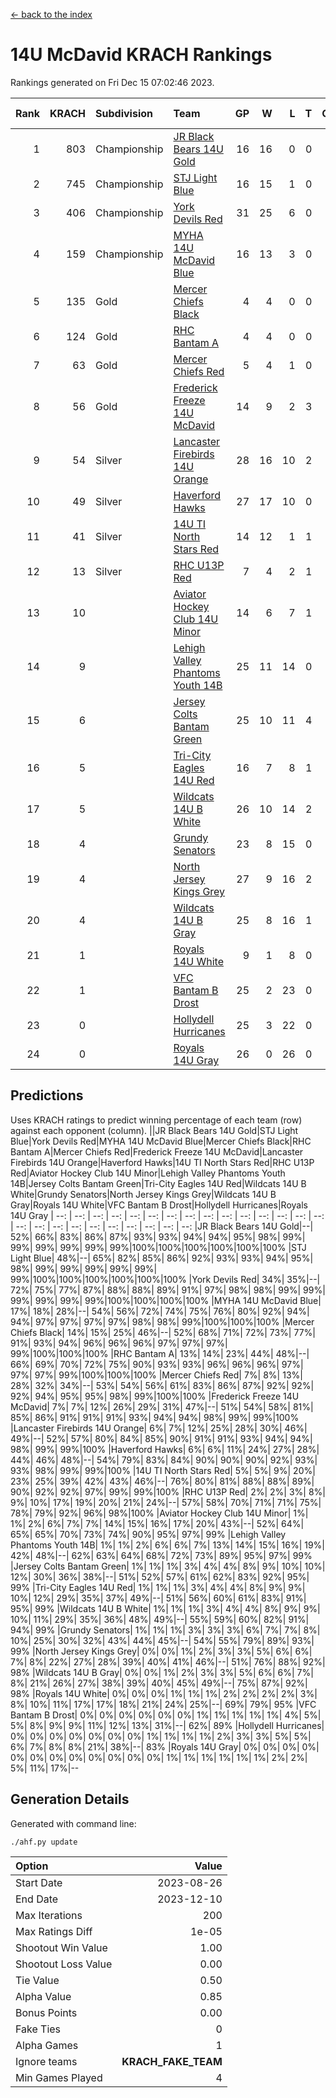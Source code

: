 [<- back to the index](readme.md)
# 14U McDavid KRACH Rankings
Rankings generated on Fri Dec 15 07:02:46 2023.

Rank|KRACH|Subdivision|Team|GP|W|L|T|OTW|OTL|SoS|Exp Wins|Win Diff
---:|---:|:---|:---|---:|---:|---:|---:|---:|---:|---:|---:|---:
1|803|Championship|[JR Black Bears 14U Gold](https://gamesheetstats.com/seasons/3659/teams/140633/schedule)|16|16|0|0|1|0|9|16.8|-0.0
2|745|Championship|[STJ Light Blue](https://gamesheetstats.com/seasons/3659/teams/140639/schedule)|16|15|1|0|0|0|68|15.9|0.0
3|406|Championship|[York Devils Red](https://gamesheetstats.com/seasons/3659/teams/140644/schedule)|31|25|6|0|0|0|304|25.9|0.0
4|159|Championship|[MYHA 14U McDavid Blue](https://gamesheetstats.com/seasons/3659/teams/140636/schedule)|16|13|3|0|0|0|68|13.9|0.0
5|135|Gold|[Mercer Chiefs Black](https://gamesheetstats.com/seasons/3659/teams/140605/schedule)|4|4|0|0|0|0|4|4.9|0.0
6|124|Gold|[RHC Bantam A](https://gamesheetstats.com/seasons/3659/teams/140618/schedule)|4|4|0|0|0|0|4|4.9|0.0
7|63|Gold|[Mercer Chiefs Red](https://gamesheetstats.com/seasons/3659/teams/140606/schedule)|5|4|1|0|0|0|71|4.9|0.0
8|56|Gold|[Frederick Freeze 14U McDavid](https://gamesheetstats.com/seasons/3659/teams/140628/schedule)|14|9|2|3|0|0|66|11.4|0.0
9|54|Silver|[Lancaster Firebirds 14U Orange](https://gamesheetstats.com/seasons/3659/teams/140634/schedule)|28|16|10|2|0|0|160|17.9|0.0
10|49|Silver|[Haverford Hawks](https://gamesheetstats.com/seasons/3659/teams/140630/schedule)|27|17|10|0|0|0|150|17.9|0.0
11|41|Silver|[14U TI North Stars Red](https://gamesheetstats.com/seasons/3659/teams/140626/schedule)|14|12|1|1|0|0|8|13.4|0.0
12|13|Silver|[RHC U13P Red](https://gamesheetstats.com/seasons/3659/teams/140619/schedule)|7|4|2|1|0|0|54|5.4|0.0
13|10||[Aviator Hockey Club 14U Minor](https://gamesheetstats.com/seasons/3659/teams/140627/schedule)|14|6|7|1|0|0|176|7.4|0.0
14|9||[Lehigh Valley Phantoms Youth 14B](https://gamesheetstats.com/seasons/3659/teams/140635/schedule)|25|11|14|0|1|1|101|11.9|0.0
15|6||[Jersey Colts Bantam Green](https://gamesheetstats.com/seasons/3659/teams/140632/schedule)|25|10|11|4|1|0|36|12.9|0.0
16|5||[Tri-City Eagles 14U Red](https://gamesheetstats.com/seasons/3659/teams/140640/schedule)|16|7|8|1|1|0|85|8.4|0.0
17|5||[Wildcats 14U B White](https://gamesheetstats.com/seasons/3659/teams/140643/schedule)|26|10|14|2|1|1|67|11.9|0.0
18|4||[Grundy Senators](https://gamesheetstats.com/seasons/3659/teams/140629/schedule)|23|8|15|0|0|1|200|8.9|0.0
19|4||[North Jersey Kings Grey](https://gamesheetstats.com/seasons/3659/teams/140637/schedule)|27|9|16|2|1|0|47|10.9|0.0
20|4||[Wildcats 14U B Gray](https://gamesheetstats.com/seasons/3659/teams/140642/schedule)|25|8|16|1|0|0|61|9.4|0.0
21|1||[Royals 14U White](https://gamesheetstats.com/seasons/3659/teams/140620/schedule)|9|1|8|0|0|1|177|1.9|0.0
22|1||[VFC Bantam B Drost](https://gamesheetstats.com/seasons/3659/teams/140641/schedule)|25|2|23|0|0|2|215|2.9|0.0
23|0||[Hollydell Hurricanes](https://gamesheetstats.com/seasons/3659/teams/140631/schedule)|25|3|22|0|0|0|36|3.9|0.0
24|0||[Royals 14U Gray](https://gamesheetstats.com/seasons/3659/teams/140638/schedule)|26|0|26|0|0|0|104|0.9|0.0

## Predictions
Uses KRACH ratings to predict winning percentage of each team (row) against each opponent (column).
||JR Black Bears 14U Gold|STJ Light Blue|York Devils Red|MYHA 14U McDavid Blue|Mercer Chiefs Black|RHC Bantam A|Mercer Chiefs Red|Frederick Freeze 14U McDavid|Lancaster Firebirds 14U Orange|Haverford Hawks|14U TI North Stars Red|RHC U13P Red|Aviator Hockey Club 14U Minor|Lehigh Valley Phantoms Youth 14B|Jersey Colts Bantam Green|Tri-City Eagles 14U Red|Wildcats 14U B White|Grundy Senators|North Jersey Kings Grey|Wildcats 14U B Gray|Royals 14U White|VFC Bantam B Drost|Hollydell Hurricanes|Royals 14U Gray
| --: | --: | --: | --: | --: | --: | --: | --: | --: | --: | --: | --: | --: | --: | --: | --: | --: | --: | --: | --: | --: | --: | --: | --: | --: 
|JR Black Bears 14U Gold|--| 52%| 66%| 83%| 86%| 87%| 93%| 93%| 94%| 94%| 95%| 98%| 99%| 99%| 99%| 99%| 99%| 99%|100%|100%|100%|100%|100%|100%
|STJ Light Blue| 48%|--| 65%| 82%| 85%| 86%| 92%| 93%| 93%| 94%| 95%| 98%| 99%| 99%| 99%| 99%| 99%| 99%|100%|100%|100%|100%|100%|100%
|York Devils Red| 34%| 35%|--| 72%| 75%| 77%| 87%| 88%| 88%| 89%| 91%| 97%| 98%| 98%| 99%| 99%| 99%| 99%| 99%| 99%|100%|100%|100%|100%
|MYHA 14U McDavid Blue| 17%| 18%| 28%|--| 54%| 56%| 72%| 74%| 75%| 76%| 80%| 92%| 94%| 94%| 97%| 97%| 97%| 97%| 98%| 98%| 99%|100%|100%|100%
|Mercer Chiefs Black| 14%| 15%| 25%| 46%|--| 52%| 68%| 71%| 72%| 73%| 77%| 91%| 93%| 94%| 96%| 96%| 96%| 97%| 97%| 97%| 99%|100%|100%|100%
|RHC Bantam A| 13%| 14%| 23%| 44%| 48%|--| 66%| 69%| 70%| 72%| 75%| 90%| 93%| 93%| 96%| 96%| 96%| 97%| 97%| 97%| 99%|100%|100%|100%
|Mercer Chiefs Red|  7%|  8%| 13%| 28%| 32%| 34%|--| 53%| 54%| 56%| 61%| 83%| 86%| 87%| 92%| 92%| 92%| 94%| 95%| 95%| 98%| 99%|100%|100%
|Frederick Freeze 14U McDavid|  7%|  7%| 12%| 26%| 29%| 31%| 47%|--| 51%| 54%| 58%| 81%| 85%| 86%| 91%| 91%| 91%| 93%| 94%| 94%| 98%| 99%| 99%|100%
|Lancaster Firebirds 14U Orange|  6%|  7%| 12%| 25%| 28%| 30%| 46%| 49%|--| 52%| 57%| 80%| 84%| 85%| 90%| 91%| 91%| 93%| 94%| 94%| 98%| 99%| 99%|100%
|Haverford Hawks|  6%|  6%| 11%| 24%| 27%| 28%| 44%| 46%| 48%|--| 54%| 79%| 83%| 84%| 90%| 90%| 90%| 92%| 93%| 93%| 98%| 99%| 99%|100%
|14U TI North Stars Red|  5%|  5%|  9%| 20%| 23%| 25%| 39%| 42%| 43%| 46%|--| 76%| 80%| 81%| 88%| 88%| 89%| 90%| 92%| 92%| 97%| 99%| 99%|100%
|RHC U13P Red|  2%|  2%|  3%|  8%|  9%| 10%| 17%| 19%| 20%| 21%| 24%|--| 57%| 58%| 70%| 71%| 71%| 75%| 78%| 79%| 92%| 96%| 98%|100%
|Aviator Hockey Club 14U Minor|  1%|  1%|  2%|  6%|  7%|  7%| 14%| 15%| 16%| 17%| 20%| 43%|--| 52%| 64%| 65%| 65%| 70%| 73%| 74%| 90%| 95%| 97%| 99%
|Lehigh Valley Phantoms Youth 14B|  1%|  1%|  2%|  6%|  6%|  7%| 13%| 14%| 15%| 16%| 19%| 42%| 48%|--| 62%| 63%| 64%| 68%| 72%| 73%| 89%| 95%| 97%| 99%
|Jersey Colts Bantam Green|  1%|  1%|  1%|  3%|  4%|  4%|  8%|  9%| 10%| 10%| 12%| 30%| 36%| 38%|--| 51%| 52%| 57%| 61%| 62%| 83%| 92%| 95%| 99%
|Tri-City Eagles 14U Red|  1%|  1%|  1%|  3%|  4%|  4%|  8%|  9%|  9%| 10%| 12%| 29%| 35%| 37%| 49%|--| 51%| 56%| 60%| 61%| 83%| 91%| 95%| 99%
|Wildcats 14U B White|  1%|  1%|  1%|  3%|  4%|  4%|  8%|  9%|  9%| 10%| 11%| 29%| 35%| 36%| 48%| 49%|--| 55%| 59%| 60%| 82%| 91%| 94%| 99%
|Grundy Senators|  1%|  1%|  1%|  3%|  3%|  3%|  6%|  7%|  7%|  8%| 10%| 25%| 30%| 32%| 43%| 44%| 45%|--| 54%| 55%| 79%| 89%| 93%| 99%
|North Jersey Kings Grey|  0%|  0%|  1%|  2%|  3%|  3%|  5%|  6%|  6%|  7%|  8%| 22%| 27%| 28%| 39%| 40%| 41%| 46%|--| 51%| 76%| 88%| 92%| 98%
|Wildcats 14U B Gray|  0%|  0%|  1%|  2%|  3%|  3%|  5%|  6%|  6%|  7%|  8%| 21%| 26%| 27%| 38%| 39%| 40%| 45%| 49%|--| 75%| 87%| 92%| 98%
|Royals 14U White|  0%|  0%|  0%|  1%|  1%|  1%|  2%|  2%|  2%|  2%|  3%|  8%| 10%| 11%| 17%| 17%| 18%| 21%| 24%| 25%|--| 69%| 79%| 95%
|VFC Bantam B Drost|  0%|  0%|  0%|  0%|  0%|  0%|  1%|  1%|  1%|  1%|  1%|  4%|  5%|  5%|  8%|  9%|  9%| 11%| 12%| 13%| 31%|--| 62%| 89%
|Hollydell Hurricanes|  0%|  0%|  0%|  0%|  0%|  0%|  0%|  1%|  1%|  1%|  1%|  2%|  3%|  3%|  5%|  5%|  6%|  7%|  8%|  8%| 21%| 38%|--| 83%
|Royals 14U Gray|  0%|  0%|  0%|  0%|  0%|  0%|  0%|  0%|  0%|  0%|  0%|  0%|  1%|  1%|  1%|  1%|  1%|  1%|  2%|  2%|  5%| 11%| 17%|--

## Generation Details

Generated with command line:
```
./ahf.py update
```

| Option | Value |
| :----- | ----: |
| Start Date | 2023-08-26 |
| End Date | 2023-12-10 |
| Max Iterations | 200 |
| Max Ratings Diff | 1e-05 |
| Shootout Win Value | 1.00 |
| Shootout Loss Value | 0.00 |
| Tie Value | 0.50 |
| Alpha Value | 0.85 |
| Bonus Points | 0.00 |
| Fake Ties | 0 |
| Alpha Games | 1 |
| Ignore teams | __KRACH_FAKE_TEAM__ |
| Min Games Played | 4 |

